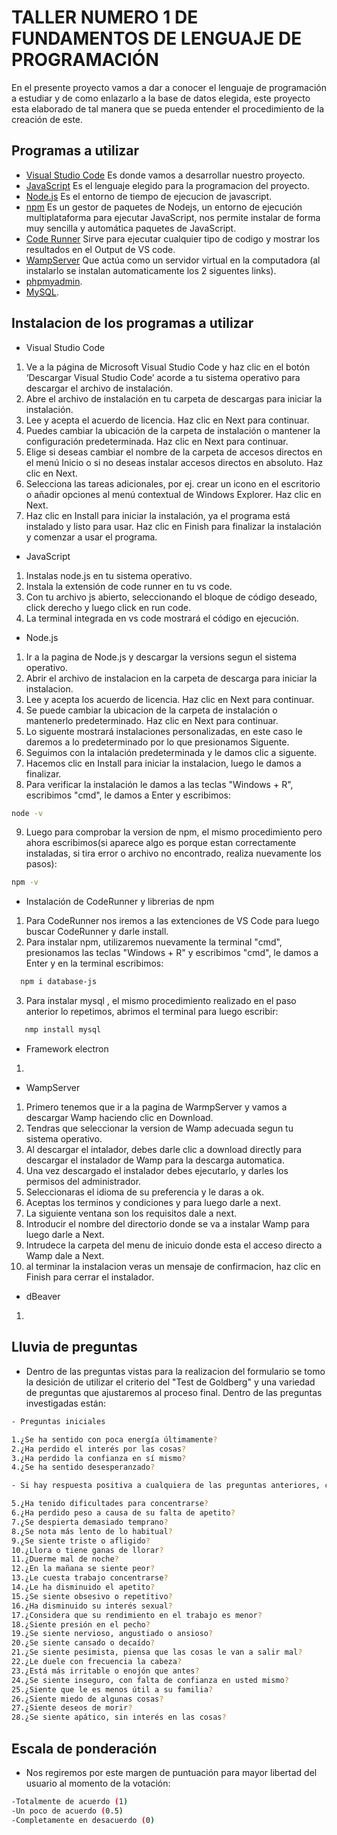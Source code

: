# TALLER NUMERO 1 DE FUNDAMENTOS DE LENGUAJE DE PROGRAMACIÓN

En el presente proyecto vamos a dar a conocer el lenguaje de programación a estudiar y de como enlazarlo a la base de datos elegida, este proyecto esta  elaborado de tal manera que se pueda entender el procedimiento de la creación de este.

## Programas a utilizar 

 - [Visual Studio Code](https://code.visualstudio.com)
Es donde vamos a desarrollar nuestro  proyecto.
 - [JavaScript](https://www.javascript.com)
Es el lenguaje elegido para la programacion del proyecto.
 - [Node.js](https://nodejs.org/en/)
Es el entorno de tiempo de ejecucion de javascript. 
- [npm](https://www.npmjs.com/package/database-js)
Es un gestor de paquetes de Nodejs, un entorno de ejecución multiplataforma para ejecutar JavaScript, nos permite instalar de forma muy sencilla y automática paquetes de JavaScript.
 - [Code Runner](https://marketplace.visualstudio.com/items?itemName=formulahendry.code-runner)
Sirve para ejecutar cualquier tipo de codigo y mostrar los resultados en el Output de VS code.
 - [WampServer](https://www.wampserver.com/en/)
Que actúa como un servidor virtual en la computadora (al instalarlo se instalan automaticamente los 2 siguentes links).
 - [phpmyadmin](https://www.phpmyadmin.net).
 - [MySQL](https://www.mysql.com).
 
## Instalacion de los programas a utilizar

- Visual Studio Code
1) Ve a la página de Microsoft Visual Studio Code y haz clic en el botón ‘Descargar Visual Studio Code’ acorde a tu sistema operativo para descargar el archivo de instalación.
2) Abre el archivo de instalación en tu carpeta de descargas para iniciar la instalación.
3) Lee y acepta el acuerdo de licencia. Haz clic en Next para continuar.
4) Puedes cambiar la ubicación de la carpeta de instalación o mantener la configuración predeterminada. Haz clic en Next para continuar.
5) Elige si deseas cambiar el nombre de la carpeta de accesos directos en el menú Inicio o si no deseas instalar accesos directos en absoluto. Haz clic en Next.
6) Selecciona las tareas adicionales, por ej. crear un icono en el escritorio o añadir opciones al menú contextual de Windows Explorer. Haz clic en Next.
7) Haz clic en Install para iniciar la instalación, ya el programa está instalado y listo para usar. Haz clic en Finish para finalizar la instalación y comenzar a usar el programa.


- JavaScript
1) Instalas node.js en tu sistema operativo.
2) Instala la extensión de code runner en tu vs code.
3) Con tu archivo js abierto, seleccionando el bloque de código deseado, click derecho y luego click en run code.
4) La terminal integrada en vs code mostrará el código en ejecución.

- Node.js
1) Ir a la pagina de Node.js y descargar la versions segun el sistema operativo.
2) Abrir el archivo de instalacion en la carpeta de descarga para iniciar la instalacion.
3) Lee y acepta los acuerdo de licencia. Haz clic en Next para continuar. 
4) Se puede cambiar la ubicacion de la carpeta de instalación o mantenerlo predeterminado. Haz clic en Next para continuar.
5) Lo siguente mostrará instalaciones personalizadas, en este caso le daremos a lo predeterminado por lo que presionamos Siguente.
6) Seguimos con la intalación predeterminada y le damos clic a siguente.
7) Hacemos clic en Install para iniciar la instalacion, luego le damos a finalizar.
8) Para verificar la instalación le damos a las teclas "Windows + R", escribimos "cmd", le damos a Enter y escribimos: 
```bash
node -v
```
9) Luego para comprobar la version de npm, el mismo procedimiento pero ahora escribimos(si aparece algo es porque estan correctamente instaladas, si tira error o archivo no encontrado, realiza nuevamente los pasos):
```bash
npm -v
```
- Instalación de CodeRunner y librerias de npm 
1) Para CodeRunner nos iremos a las extenciones de VS Code para luego buscar CodeRunner y darle install.
2) Para instalar npm, utilizaremos nuevamente la terminal "cmd", presionamos las teclas "Windows + R" y escribimos "cmd", le damos a Enter y en la terminal escribimos: 
```bash
  npm i database-js 
```
3) Para instalar mysql , el mismo procedimiento realizado en el paso anterior lo repetimos, abrimos el terminal para luego escribir:
```bash
   nmp install mysql 
```
- Framework electron
1)

- WampServer
1) Primero tenemos que ir a la pagina de WarmpServer y vamos a descargar Wamp haciendo clic en Download.
2) Tendras que seleccionar la version de Wamp adecuada segun tu sistema operativo.
3) Al descargar el intalador, debes darle clic a download directly para descargar el instalador de Wamp para la descarga automatica.
4) Una vez descargado el instalador debes ejecutarlo, y darles los permisos del administrador.
5) Seleccionaras el idioma de su preferencia y le daras a ok.
6) Aceptas los terminos y condiciones y para luego darle a next.
7) La siguiente ventana son los requisitos dale a next.
8) Introducir el nombre del directorio donde se va a instalar Wamp para luego darle a Next.
9) Intrudece la carpeta del menu de inicuio donde esta el acceso directo a Wamp dale a Next.
10) al terminar la instalacion veras un mensaje de confirmacion, haz clic en Finish para cerrar el instalador.

- dBeaver
1)

## Lluvia de preguntas

- Dentro de las preguntas vistas para la realizacion del formulario se tomo la desición de utilizar el criterio del "Test de Goldberg" y una variedad de preguntas que ajustaremos al proceso final. Dentro de las preguntas investigadas están:
```bash
- Preguntas iniciales

1.¿Se ha sentido con poca energía últimamente?
2.¿Ha perdido el interés por las cosas?
3.¿Ha perdido la confianza en sí mismo?
4.¿Se ha sentido desesperanzado?

- Si hay respuesta positiva a cualquiera de las preguntas anteriores, continúa:

5.¿Ha tenido dificultades para concentrarse?
6.¿Ha perdido peso a causa de su falta de apetito?
7.¿Se despierta demasiado temprano?
8.¿Se nota más lento de lo habitual?
9.¿Se siente triste o afligido?
10.¿Llora o tiene ganas de llorar?
11.¿Duerme mal de noche?
12.¿En la mañana se siente peor?
13.¿Le cuesta trabajo concentrarse?
14.¿Le ha disminuido el apetito?
15.¿Se siente obsesivo o repetitivo?
16.¿Ha disminuido su interés sexual? 
17.¿Considera que su rendimiento en el trabajo es menor?
18.¿Siente presión en el pecho?
19.¿Se siente nervioso, angustiado o ansioso?
20.¿Se siente cansado o decaído?
21.¿Se siente pesimista, piensa que las cosas le van a salir mal?
22.¿Le duele con frecuencia la cabeza?
23.¿Está más irritable o enojón que antes?
24.¿Se siente inseguro, con falta de confianza en usted mismo?
25.¿Siente que le es menos útil a su familia?
26.¿Siente miedo de algunas cosas?
27.¿Siente deseos de morir?
28.¿Se siente apático, sin interés en las cosas?
```

## Escala de ponderación

- Nos regiremos por este margen de puntuación para mayor libertad del usuario al momento de la votación:
```bash
-Totalmente de acuerdo (1)
-Un poco de acuerdo (0.5)
-Completamente en desacuerdo (0)
```